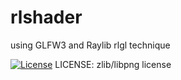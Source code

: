 # rlshader
using GLFW3 and Raylib rlgl technique

[![License](https://img.shields.io/badge/license-zlib%2Flibpng-blue.svg)](LICENSE)
LICENSE: zlib/libpng license
